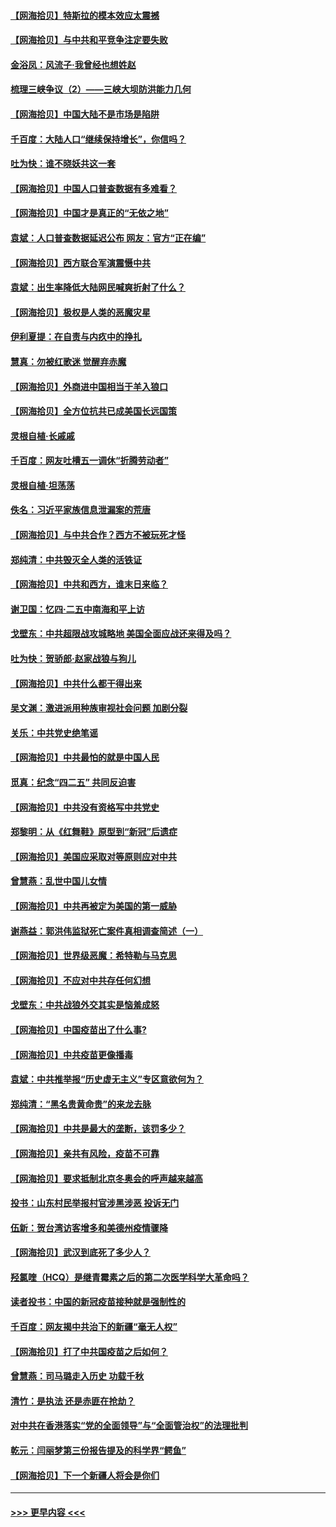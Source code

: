 #### [【网海拾贝】特斯拉的模本效应太震撼](../pages/nsc993/n12925626.md?t=05062301) 
#### [【网海拾贝】与中共和平竞争注定要失败](../pages/nsc993/n12923326.md?t=05062301) 
#### [金浴凤：风流子‧我曾经也想姓赵](../pages/nsc993/n12920911.md?t=05062301) 
#### [梳理三峡争议（2）——三峡大坝防洪能力几何](../pages/nsc993/n12920173.md?t=05062301) 
#### [【网海拾贝】中国大陆不是市场是陷阱](../pages/nsc993/n12920143.md?t=05062301) 
#### [千百度：大陆人口“继续保持增长”，你信吗？](../pages/nsc993/n12918946.md?t=05062301) 
#### [吐为快：谁不晓妖共这一套](../pages/nsc993/n12918941.md?t=05062301) 
#### [【网海拾贝】中国人口普查数据有多难看？](../pages/nsc993/n12917822.md?t=05062301) 
#### [【网海拾贝】中国才是真正的“无依之地”](../pages/nsc993/n12915845.md?t=05062301) 
#### [袁斌：人口普查数据延迟公布 网友：官方“正在编”](../pages/nsc993/n12915748.md?t=05062301) 
#### [【网海拾贝】西方联合军演震慑中共](../pages/nsc993/n12913466.md?t=05062301) 
#### [袁斌：出生率降低大陆网民喊爽折射了什么？](../pages/nsc993/n12913365.md?t=05062301) 
#### [【网海拾贝】极权是人类的恶魔灾星](../pages/nsc993/n12910697.md?t=05062301) 
#### [伊利夏提：在自责与内疚中的挣扎](../pages/nsc993/n12910493.md?t=05062301) 
#### [慧真：勿被红歌迷 觉醒弃赤魔](../pages/nsc993/n12910485.md?t=05062301) 
#### [【网海拾贝】外商进中国相当于羊入狼口](../pages/nsc993/n12908274.md?t=05062301) 
#### [【网海拾贝】全方位抗共已成美国长远国策](../pages/nsc993/n12906878.md?t=05062301) 
#### [灵根自植‧长戚戚](../pages/nsc993/n12905585.md?t=05062301) 
#### [千百度：网友吐槽五一调休“折腾劳动者”](../pages/nsc993/n12905934.md?t=05062301) 
#### [灵根自植‧坦荡荡](../pages/nsc993/n12905562.md?t=05062301) 
#### [佚名：习近平家族信息泄漏案的荒唐](../pages/nsc993/n12904705.md?t=05062301) 
#### [【网海拾贝】与中共合作？西方不被玩死才怪](../pages/nsc993/n12903873.md?t=05062301) 
#### [郑纯清：中共毁灭全人类的活铁证](../pages/nsc993/n12903785.md?t=05062301) 
#### [【网海拾贝】中共和西方，谁末日来临？](../pages/nsc993/n12903482.md?t=05062301) 
#### [谢卫国：忆四‧二五中南海和平上访](../pages/nsc993/n12902192.md?t=05062301) 
#### [戈壁东：中共超限战攻城略地 美国全面应战还来得及吗？](../pages/nsc993/n12902297.md?t=05062301) 
#### [吐为快：贺骄郎‧赵家战狼与狗儿](../pages/nsc993/n12902280.md?t=05062301) 
#### [【网海拾贝】中共什么都干得出来](../pages/nsc993/n12897500.md?t=05062301) 
#### [吴文渊：激进派用种族审视社会问题 加剧分裂](../pages/nsc993/n12893881.md?t=05062301) 
#### [关乐：中共党史绝笔谣](../pages/nsc993/n12897270.md?t=05062301) 
#### [【网海拾贝】中共最怕的就是中国人民](../pages/nsc993/n12894705.md?t=05062301) 
#### [觅真：纪念“四二五” 共同反迫害](../pages/nsc993/n12894553.md?t=05062301) 
#### [【网海拾贝】中共没有资格写中共党史](../pages/nsc993/n12892231.md?t=05062301) 
#### [郑黎明：从《红舞鞋》原型到“新冠”后遗症](../pages/nsc993/n12890469.md?t=05062301) 
#### [【网海拾贝】美国应采取对等原则应对中共](../pages/nsc993/n12889176.md?t=05062301) 
#### [曾慧燕：乱世中国儿女情](../pages/nsc993/n12887931.md?t=05062301) 
#### [【网海拾贝】中共再被定为美国的第一威胁](../pages/nsc993/n12887580.md?t=05062301) 
#### [谢燕益：郭洪伟监狱死亡案件真相调查简述（一）](../pages/nsc993/n12885648.md?t=05062301) 
#### [【网海拾贝】世界级恶魔：希特勒与马克思](../pages/nsc993/n12884062.md?t=05062301) 
#### [【网海拾贝】不应对中共存任何幻想](../pages/nsc993/n12881460.md?t=05062301) 
#### [戈壁东：中共战狼外交其实是恼羞成怒](../pages/nsc993/n12880392.md?t=05062301) 
#### [【网海拾贝】中国疫苗出了什么事?](../pages/nsc993/n12879124.md?t=05062301) 
#### [【网海拾贝】中共疫苗更像播毒](../pages/nsc993/n12876631.md?t=05062301) 
#### [袁斌：中共推举报“历史虚无主义”专区意欲何为？](../pages/nsc993/n12876530.md?t=05062301) 
#### [郑纯清：“黑名贵黄命贵”的来龙去脉](../pages/nsc993/n12875589.md?t=05062301) 
#### [【网海拾贝】中共是最大的垄断，该罚多少？](../pages/nsc993/n12874006.md?t=05062301) 
#### [【网海拾贝】亲共有风险，疫苗不可靠](../pages/nsc993/n12872224.md?t=05062301) 
#### [【网海拾贝】要求抵制北京冬奥会的呼声越来越高](../pages/nsc993/n12868962.md?t=05062301) 
#### [投书：山东村民举报村官涉黑涉恶 投诉无门](../pages/nsc993/n12869726.md?t=05062301) 
#### [伍新：贺台湾访客增多和美德州疫情骤降](../pages/nsc993/n12865651.md?t=05062301) 
#### [【网海拾贝】武汉到底死了多少人？](../pages/nsc993/n12863707.md?t=05062301) 
#### [羟氯喹（HCQ）是继青霉素之后的第二次医学科学大革命吗？](../pages/nsc993/n12638564.md?t=05062301) 
#### [读者投书：中国的新冠疫苗接种就是强制性的](../pages/nsc993/n12859932.md?t=05062301) 
#### [千百度：网友揭中共治下的新疆“毫无人权”](../pages/nsc993/n12858385.md?t=05062301) 
#### [【网海拾贝】打了中共国疫苗之后如何？](../pages/nsc993/n12857866.md?t=05062301) 
#### [曾慧燕：司马璐走入历史 功载千秋](../pages/nsc993/n12856996.md?t=05062301) 
#### [清竹：是执法 还是赤匪在抢劫？](../pages/nsc993/n12856952.md?t=05062301) 
#### [对中共在香港落实“党的全面领导”与“全面管治权”的法理批判](../pages/nsc993/n12856929.md?t=05062301) 
#### [乾元：闫丽梦第三份报告提及的科学界“鳄鱼”](../pages/nsc993/n12855985.md?t=05062301) 
#### [【网海拾贝】下一个新疆人将会是你们](../pages/nsc993/n12855864.md?t=05062301) 

----
#### [ >>> 更早内容 <<< ](../indexes/nsc993-earlier.md)
